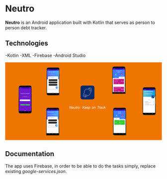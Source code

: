# Neutro

**Neutro** is an Android application built with Kotlin that serves as person to person debt tracker.

## Technologies

-Kotlin
-XML
-Firebase
-Android Studio

![Image of Thumbnail](https://github.com/FatiGurqiti/Neutro/blob/master/images/Neutro.png)

## Documentation

The app uses Firebase, in order to be able to do the tasks simply, replace existing _google-services.json_.

